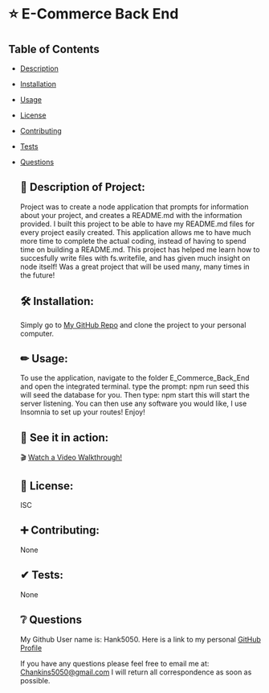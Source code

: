 # ⭐ E-Commerce Back End

  ## Table of Contents
- [Description](#description)
- [Installation](#installation)
- [Usage](#usage)
- [License](#license)
- [Contributing](#contributing)
- [Tests](#tests)
- [Questions](#questions)


  ## 📘 Description of Project:

  
  Project was to create a node application that prompts for information about your project, and creates a README.md with the information provided. I built this project to be able to have my README.md files for every project easily created. This application allows me to have much more time to complete the actual coding, instead of having to spend time on building a README.md. This project has helped me learn how to succesfully write files with fs.writefile, and has given much insight on node itself! Was a great project that will be used many, many times in the future!
  
  
  
  ## 🛠 Installation:

  
  Simply go to [My GitHub Repo](https://github.com/Hank5050?tab=repositories) and clone the project to your personal computer. 
  
  
  ## ✏ Usage:

  To use the application, navigate to the folder E_Commerce_Back_End and open the integrated terminal. type the prompt: npm run seed   this will seed the database for you. Then type: npm start    this will start the server listening. You can then use any software you would like, I use Insomnia to set up your routes! Enjoy!
  
  
  ## 👀 See it in action:

  🎬 [Watch a Video Walkthrough!](assets/E_Commerce_walkthrough.mp4)
  
  
  ## 📃 License:
  
  
  ISC


  ## ➕ Contributing:

  None

  ## ✔ Tests:

  None


  ## ❔ Questions

  My Github User name is: Hank5050. Here is a link to my personal [GitHub Profile](https://github.com/Hank5050)

  If you have any questions please feel free to email me at: Chankins5050@gmail.com 
  I will return all correspondence as soon as possible.
  
  
